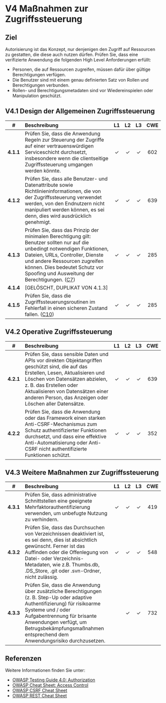 # V4 Maßnahmen zur Zugriffssteuerung 

## Ziel

Autorisierung ist das Konzept, nur denjenigen den Zugriff auf Ressourcen zu gestatten, die diese auch nutzen dürfen. Prüfen Sie, dass eine verifizierte Anwendung die folgenden High Level Anforderungen erfüllt:

* Personen, die auf Ressourcen zugreifen, müssen dafür über gültige Berechtigungen verfügen.
* Die Benutzer sind mit einem genau definierten Satz von Rollen und Berechtigungen verbunden.
* Rollen- und Berechtigungsmetadaten sind vor Wiedereinspielen oder Manipulation geschützt.

## V4.1 Design der Allgemeinen Zugriffssteuerung

| # | Beschreibung | L1 | L2 | L3 | CWE |
| :---: | :--- | :---: | :---: | :---: | :---: |
| **4.1.1** | Prüfen Sie, dass die Anwendung Regeln zur Steuerung der Zugriffe auf einer vertrauenswürdigen Serviceschicht durchsetzt, insbesondere wenn die clientseitige Zugriffssteuerung umgangen werden könnte. | ✓ | ✓ | ✓ | 602 |
| **4.1.2** | Prüfen Sie, dass alle Benutzer- und Datenattribute sowie Richtlinieninformationen, die von der Zugriffssteuerung verwendet werden, von den Endnutzern nicht manipuliert werden können, es sei denn, dies wird ausdrücklich genehmigt. | ✓ | ✓ | ✓ | 639 |
| **4.1.3** | Prüfen Sie, dass das Prinzip der minimalen Berechtigung gilt: Benutzer sollten nur auf die unbedingt notwendigen Funktionen, Dateien, URLs, Controller, Dienste und andere Ressourcen zugreifen können. Dies bedeutet Schutz vor Spoofing und Ausweitung der Berechtigungen. ([C7](https://owasp.org/www-project-proactive-controls/#div-numbering)) | ✓ | ✓ | ✓ | 285 |
| **4.1.4** | [GELÖSCHT, DUPLIKAT VON 4.1.3] | | | | |
| **4.1.5** | Prüfen Sie, dass die Zugriffssteuerungsroutinen im Fehlerfall in einen sicheren Zustand fallen. ([C10](https://owasp.org/www-project-proactive-controls/#div-numbering)) | ✓ | ✓ | ✓ | 285 |

## V4.2 Operative Zugriffssteuerung

| # | Beschreibung | L1 | L2 | L3 | CWE |
| :---: | :--- | :---: | :---: | :---: | :---: |
| **4.2.1** | Prüfen Sie, dass sensible Daten und APIs vor direkten Objektangriffen geschützt sind, die auf das Erstellen, Lesen, Aktualisieren und Löschen von Datensätzen abzielen, z. B. das Erstellen oder Aktualisieren von Datensätzen einer anderen Person, das Anzeigen oder Löschen aller Datensätze. | ✓ | ✓ | ✓ | 639 |
| **4.2.2** | Prüfen Sie, dass die Anwendung oder das Framework einen starken Anti-CSRF-Mechanismus zum Schutz authentifizierter Funktionen durchsetzt, und dass eine effektive Anti-Automatisierung oder Anti-CSRF nicht authentifizierte Funktionen schützt. | ✓ | ✓ | ✓ | 352 |

## V4.3 Weitere Maßnahmen zur Zugriffssteuerung

| # | Beschreibung | L1 | L2 | L3 | CWE |
| :---: | :--- | :---: | :---: | :---: | :---: |
| **4.3.1** | Prüfen Sie, dass administrative Schnittstellen eine geeignete Mehrfaktorauthentifizierung verwenden, um unbefugte Nutzung zu verhindern. | ✓ | ✓ | ✓ | 419 |
| **4.3.2** | Prüfen Sie, dass das Durchsuchen von Verzeichnissen deaktiviert ist, es sei denn, dies ist absichtlich gewünscht. Ferner ist das Auffinden oder die Offenlegung von Datei- oder Verzeichnis-Metadaten, wie z.B. Thumbs.db, .DS_Store, .git oder .svn-Ordner, nicht zulässig. | ✓ | ✓ | ✓ | 548 |
| **4.3.3** | Prüfen Sie, dass die Anwendung über zusätzliche Berechtigungen (z. B. Step-Up oder adaptive Authentifizierung) für risikoarme Systeme und / oder Aufgabentrennung für brisante Anwendungen verfügt, um Betrugsbekämpfungsmaßnahmen entsprechend dem Anwendungsrisiko durchzusetzen. | | ✓ | ✓ | 732 |

## Referenzen

Weitere Informationen finden Sie unter:

* [OWASP Testing Guide 4.0: Authorization](https://owasp.org/www-project-web-security-testing-guide/v41/4-Web_Application_Security_Testing/05-Authorization_Testing/README.html)
* [OWASP Cheat Sheet: Access Control](https://cheatsheetseries.owasp.org/cheatsheets/Access_Control_Cheat_Sheet.html)
* [OWASP CSRF Cheat Sheet](https://cheatsheetseries.owasp.org/cheatsheets/Cross-Site_Request_Forgery_Prevention_Cheat_Sheet.html)
* [OWASP REST Cheat Sheet](https://cheatsheetseries.owasp.org/cheatsheets/REST_Security_Cheat_Sheet.html)
